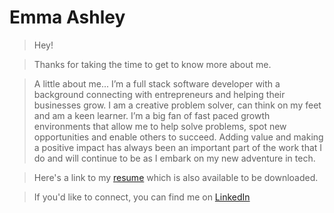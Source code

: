 # Emma Ashley
> Hey! 

> Thanks for taking the time to get to know more about me. 


> A little about me... I’m a full stack software developer with a background connecting with entrepreneurs and helping their businesses grow.  I am a creative problem solver, can think on my feet and am a keen learner.  I’m a big fan of fast paced growth environments that allow me to help solve problems, spot new opportunities and enable others to succeed.  Adding value and making a positive impact has always been an important part of the work that I do and will continue to be as I embark on my new adventure in tech.


> Here's a link to my [resume](https://github.com/emmanio/My-Resume/blob/master/CVEmmaAshley.pdf) which is also available to be downloaded.

> If you'd like to connect, you can find me on [LinkedIn](https://www.linkedin.com/in/emmanioashley/)

